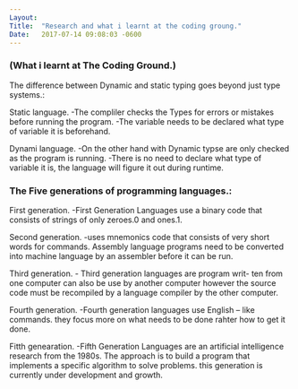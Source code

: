 ```yaml
---
Layout:	
Title:	"Research and what i learnt at the coding groung."
Date:	2017-07-14 09:08:03 -0600
---
```


### (What i learnt at The Coding Ground.)

The difference between Dynamic and static typing goes beyond just type systems.:


 Static language.
	-The compliler checks the Types for errors or mistakes before running the program.
	-The variable needs to be declared what type of variable it is beforehand.

 Dynami language.
	-On the other hand with Dynamic typse are only checked as the program is running.
	-There is no need to declare what type of variable it is, the language will figure it out during runtime.

### The Five generations of programming languages.:

 First generation.
	-First Generation Languages use a binary code that consists of strings of only zeroes.0 and ones.1.

 Second generation.
	-uses mnemonics code that consists of very short words for commands. Assembly language programs need to be converted into machine language by an assembler before it can be run.

 Third generation.
	- Third generation languages are program writ- ten from one computer can also be use by another computer however the source code must be recompiled by a language compiler by the other computer.

 Fourth generation.
	-Fourth generation languages use English – like commands. they focus more on what needs to be done rahter how to get it done.

 Fitth genearation.
	-Fifth Generation Languages are an artificial intelligence research from the 1980s. The approach is to build a program that implements a specific algorithm to solve problems. this generation is currently under development and growth.  
